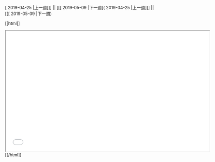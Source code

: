 [ 2019-04-25 |上一週]]] || [[[ 2019-05-09 |下一週]( 2019-04-25 |上一週]]] || [[[ 2019-05-09 |下一週)



[[html]]
<iframe src='<http://pad.hackingthursday.org>  ?showControls=true&showChat=true&showLineNumbers=true&useMonospaceFont=false' width=675 height=400></iframe>
[[/html]]